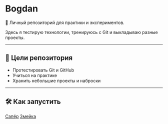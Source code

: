 # Bogdan

🚀 Личный репозиторий для практики и экспериментов.

Здесь я тестирую технологии, тренируюсь с Git и выкладываю разные проекты.

---

## 📌 Цели репозитория

- Протестировать Git и GitHub
- Учиться на практике
- Хранить небольшие проекты и наброски

---

## 🛠️ Как запустить

[Сапёр](https://fallenfght.github.io/Bogdan/minesweeper/)
[Змейка](https://fallenfght.github.io/Bogdan/snake/)
